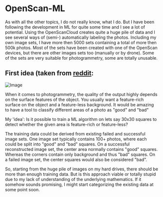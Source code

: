 # OpenScan-ML
As with all the other topics, I do not really know, what I do. But I have been following the development in ML for quite some time and I see a lot of potential. Using the OpenScanCloud creates quite a huge pile of data and I see several ways of (semi-) automatically labeling the photos.
Including my own image sets, I have more then 5000 sets containing a total of more then 500k photos. Most of the sets have been created with one of the OpenScan devices, but there are other images sets too (manually or by drone). Some of the sets are very suitable for photogrammetry, some are totally unusable.

## First idea (taken from [reddit](https://www.reddit.com/r/OpenScan/comments/sjdq58/is_there_someone_with_experience_in_machine/):

![Image](https://i.redd.it/30dq9e3kskf81.jpg)

When it comes to photogrammetry, the quality of the output highly depends on the surface features of the object. You usually want a feature-rich surface on the object and a feature-less background. It would be amazing to have a tool to classify different areas of a photo as "good" and "bad"

My 'idea': Is it possible to train a ML algorithm on lets say 30x30 squares to detect whether the given area is feature-rich or feature-less?

The training data could be derived from existing failed and successful image sets. One image set typically contains 100+ photos, where each could be split into "good" and "bad" squares. On a successful reconstructed image set, the center area normally contains "good" squares. Whereas the corners contain only background and thus "bad" squares. On a failed image set, the center squares would also be considered "bad".

So, starting from the huge pile of images on my hard drives, there should be more than enough training data. But is this approach viable or totally stupid due to my lack of understanding of the underlying mathematics. If it somehow sounds promising, I might start categorizing the existing data at some point soon.
